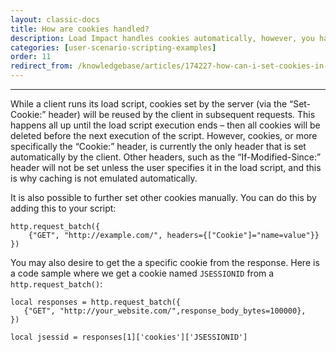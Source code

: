 ```yaml
---
layout: classic-docs
title: How are cookies handled?
description: Load Impact handles cookies automatically, however, you have access to set them yourself and get them from the response for use in your load test.
categories: [user-scenario-scripting-examples]
order: 11
redirect_from: /knowledgebase/articles/174227-how-can-i-set-cookies-in-load-impact
---
```


***

While a client runs its load script, cookies set by the server (via the “Set-Cookie:” header) will be reused by the client in subsequent requests. This happens all up until the load script execution ends – then all cookies will be deleted before the next execution of the script. However, cookies, or more specifically the “Cookie:” header, is currently the only header that is set automatically by the client. Other headers, such as the “If-Modified-Since:” header will not be set unless the user specifies it in the load script, and this is why caching is not emulated automatically.

It is also possible to further set other cookies manually. You can do this by adding this to your script:

```
http.request_batch({
    {"GET", "http://example.com/", headers={["Cookie"]="name=value"}}
})
```

You may also desire to get the a specific cookie from the response.  Here is a code sample where we get a cookie named `JSESSIONID` from a `http.request_batch()`:

```
local responses = http.request_batch({
   {"GET", "http://your_website.com/",response_body_bytes=100000},
})

local jsessid = responses[1]['cookies']['JSESSIONID']
```
